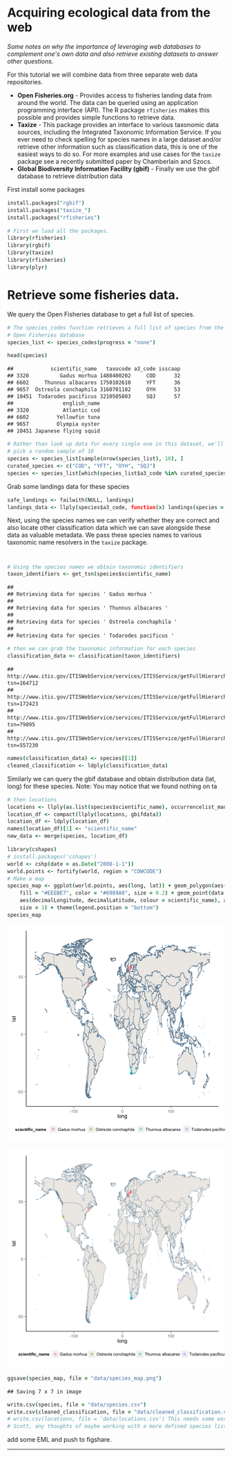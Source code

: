 
# Acquiring ecological data from the web 

*Some notes on why the importance of leveraging web databases to complement one's own data and also retrieve existing datasets to answer other questions.*

For this tutorial we will combine data from three separate web data repositories. 

* **Open Fisheries.org** - Provides access to fisheries landing data from around the world. The data can be queried using an application programming interface (API). The R package `rfisheries` makes this possible and provides simple functions to retrieve data.
* **Taxize** - This package provides an interface to various taxonomic data sources, including the Integrated Taxonomic Information Service. If you ever need to check spelling for species names in a large dataset and/or retrieve other information such as classification data, this is one of the easiest ways to do so. For more examples and use cases for the `taxize` package see a recently submitted paper by Chamberlain and Szocs. 
* **Global Biodiversity Information Facility (gbif)** - Finally we use the gbif database to retrieve distribution data


First install some packages


```coffee
install.packages("rgbif")
install.packages("taxize_")
install.packages("rfisheries")
```



```coffee
# First we load all the packages.
library(rfisheries)
library(rgbif)
library(taxize)
library(rfisheries)
library(plyr)
```

# Retrieve some fisheries data. 
We query the Open Fisheries database to get a full list of species. 

```coffee
# The species_codes function retrieves a full list of species from the
# Open Fisheries database
species_list <- species_codes(progress = "none")
```



```coffee
head(species)
```

```
##            scientific_name   taxocode a3_code isscaap
## 3320          Gadus morhua 1480400202     COD      32
## 6602     Thunnus albacares 1750102610     YFT      36
## 9657  Ostreola conchaphila 3160701102     OYH      53
## 10451  Todarodes pacificus 3210505803     SQJ      57
##                english_name
## 3320           Atlantic cod
## 6602         Yellowfin tuna
## 9657         Olympia oyster
## 10451 Japanese flying squid
```

```coffee
# Rather than look up data for every single one in this dataset, we'll
# pick a random sample of 10
species <- species_list[sample(nrow(species_list), 10), ]
curated_species <- c("COD", "YFT", "OYH", "SQJ")
species <- species_list[which(species_list$a3_code %in% curated_species), ]
```


Grab some landings data for these species



```coffee
safe_landings <- failwith(NULL, landings)
landings_data <- llply(species$a3_code, function(x) landings(species = x))
```


Next, using the species names we can verify whether they are correct and also locate other classification data which we can save alongside these data as valuable metadata. We pass these species names to various taxonomic name resolvers in the `taxize` package.

#

```coffee
# Using the species names we obtain taxonomic identifiers
taxon_identifiers <- get_tsn(species$scientific_name)
```

```
## 
## Retrieving data for species ' Gadus morhua '
## 
## Retrieving data for species ' Thunnus albacares '
## 
## Retrieving data for species ' Ostreola conchaphila '
## 
## Retrieving data for species ' Todarodes pacificus '
```

```coffee
# then we can grab the taxonomic information for each species
classification_data <- classification(taxon_identifiers)
```

```
## http://www.itis.gov/ITISWebService/services/ITISService/getFullHierarchyFromTSN?tsn=164712
## http://www.itis.gov/ITISWebService/services/ITISService/getFullHierarchyFromTSN?tsn=172423
## http://www.itis.gov/ITISWebService/services/ITISService/getFullHierarchyFromTSN?tsn=79895
## http://www.itis.gov/ITISWebService/services/ITISService/getFullHierarchyFromTSN?tsn=557230
```

```coffee
names(classification_data) <- species[[1]]
cleaned_classification <- ldply(classification_data)
```

Similarly we can query the gbif database and obtain distribution data (lat, long) for these species.
Note: You may notice that we found nothing on ta



```coffee
# then locations
locations <- llply(as.list(species$scientific_name), occurrencelist_many, .progress = "none")
location_df <- compact(llply(locations, gbifdata))
location_df <- ldply(location_df)
names(location_df)[1] <- "scientific_name"
new_data <- merge(species, location_df)
```



```coffee
library(cshapes)
# install.packages('cshapes')
world <- cshp(date = as.Date("2008-1-1"))
world.points <- fortify(world, region = "COWCODE")
# Make a map
species_map <- ggplot(world.points, aes(long, lat)) + geom_polygon(aes(group = group), 
    fill = "#EEEBE7", color = "#6989A0", size = 0.2) + geom_point(data = new_data, 
    aes(decimalLongitude, decimalLatitude, colour = scientific_name), alpha = 0.4, 
    size = 3) + theme(legend.position = "bottom")
species_map
```

![plot of chunk map](figure/map.png) 


![](data/species_map.png)


```coffee
ggsave(species_map, file = "data/species_map.png")
```

```
## Saving 7 x 7 in image
```

```coffee
write.csv(species, file = "data/species.csv")
write.csv(cleaned_classification, file = "data/cleaned_classification.csv")
# write.csv(locations, file = 'data/locations.csv') This needs some work.
# Scott, any thoughts of maybe working with a more defined species list?
```



add some EML
and push to figshare.

---


